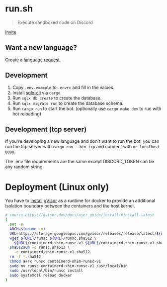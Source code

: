 # run.sh

> Execute sandboxed code on Discord

[Invite](https://discord.com/oauth2/authorize?client_id=1044442383288389692)

## Want a new language?

Create a [language request](https://github.com/Fyko/run.sh/issues/new?assignees=&labels=&template=feature_request.yml&title=).

## Development

1. Copy `.env.example` to `.envrc` and fill in the values.
2. Install [sqlx-cli] via `cargo`.
3. Run `sqlx db create` to create the database.
4. Run `sqlx migrate run` to create the database schema.
5. Run `cargo run` to start the bot. (optionally use `cargo make dev` to run with hot reloading)

## Development (tcp server)

If you're developing a new language and don't want to run the bot, you can run the tcp server with `cargo run --bin tcp` and connect with `nc localhost 8080`.

The .env file requirements are the same except DISCORD_TOKEN can be any random string.

[sqlx-cli]: https://github.com/launchbadge/sqlx/tree/main/sqlx-cli

# Deployment (Linux only)

You have to [install](https://gvisor.dev/docs/user_guide/docker/) [gVisor](https://github.com/google/gvisor) as a runtime for docker to provide an additional isolation boundary between the containers and the host kernel.

```sh
# source https://gvisor.dev/docs/user_guide/install/#install-latest
(
  set -e
  ARCH=$(uname -m)
  URL=https://storage.googleapis.com/gvisor/releases/release/latest/${ARCH}
  wget ${URL}/runsc ${URL}/runsc.sha512 \
    ${URL}/containerd-shim-runsc-v1 ${URL}/containerd-shim-runsc-v1.sha512
  sha512sum -c runsc.sha512 \
    -c containerd-shim-runsc-v1.sha512
  rm -f *.sha512
  chmod a+rx runsc containerd-shim-runsc-v1
  sudo mv runsc containerd-shim-runsc-v1 /usr/local/bin
  sudo /usr/local/bin/runsc install
  sudo systemctl reload docker
)
```
